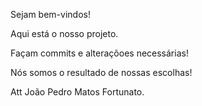 Sejam bem-vindos!

Aqui está o nosso projeto. 

Façam commits e alteraçõoes necessárias!






Nós somos o resultado de nossas escolhas!

Att João Pedro Matos Fortunato.

